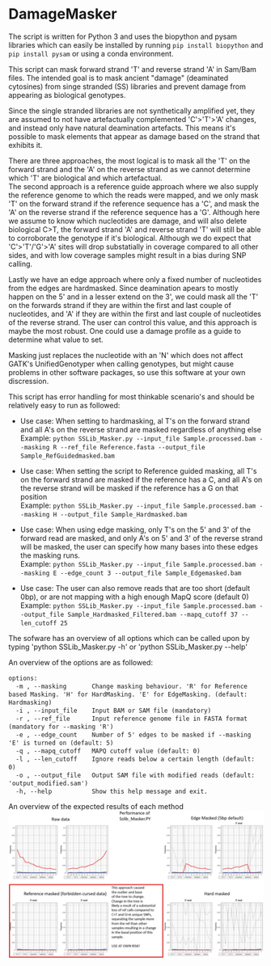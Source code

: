 # DamageMasker
The script is written for Python 3 and uses the biopython and pysam libraries which can easily be installed by running ```pip install biopython``` and ```pip install pysam``` or using a conda environment.  

This script can mask forward strand 'T' and reverse strand 'A' in Sam/Bam files. The intended goal is to mask ancient "damage" (deaminated cytosines) from singe stranded (SS) libraries and prevent damage from appearing as biological genotypes.  
  
Since the single stranded libraries are not synthetically amplified yet, they are assumed to not have artefactually complemented 'C'>'T'>'A' changes, and instead only have natural deamination artefacts. This means it's possible to mask elements that appear as damage based on the strand that exhibits it.  
  
There are three approaches, the most logical is to mask all the 'T' on the forward strand and the 'A' on the reverse strand as we cannot determine which 'T' are biological and which artefactual.  
The second approach is a reference guide approach where we also supply the reference genome to which the reads were mapped, and we only mask 'T' on the forward strand if the reference sequence has a 'C', and mask the 'A' on the reverse strand if the reference sequence has a 'G'. Although here we assume to know which nucleotides are damage, and will also delete biological C>T, the forward strand 'A' and reverse strand 'T' will still be able to corroborate the genotype if it's biological. Although we do expect that 'C'>'T'/'G'>'A' sites will drop substatially in coverage compared to all other sides, and with low coverage samples might result in a bias during SNP calling.  
  
Lastly we have an edge approach where only a fixed number of nucleotides from the edges are hardmasked. Since deamination apears to mostly happen on the 5' and in a lesser extend on the 3', we could mask all the 'T' on the forwards strand if they are within the first and last couple of nucleotides, and 'A' if they are within the first and last couple of nucleotides of the reverse strand. The user can control this value, and this approach is maybe the most robust. One could use a damage profile as a guide to determine what value to set.  
  
Masking just replaces the nucleotide with an 'N' which does not affect GATK's UnifiedGenotyper when calling genotypes, but might cause problems in other software packages, so use this software at your own discression. 
  
This script has error handling for most thinkable scenario's and should be relatively easy to run as followed:
- Use case: When setting to hardmasking, al T's on the forward strand and all A's on the reverse strand are masked regardless of anything else  
Example: ```python SSLib_Masker.py --input_file Sample.processed.bam --masking R --ref_file Reference.fasta --output_file Sample_RefGuidedmasked.bam```  
  
- Use case: When setting the script to Reference guided masking, all T's on the forward strand are masked if the reference has a C, and all A's on the reverse strand will be masked if the reference has a G on that position  
Example: ```python SSLib_Masker.py --input_file Sample.processed.bam --masking H --output_file Sample_Hardmasked.bam```  
  
- Use case: When using edge masking, only T's on the 5' and 3' of the forward read are masked, and only A's on 5' and 3' of the reverse strand will be masked, the user can specify how many bases into these edges the masking runs.  
Example: ```python SSLib_Masker.py --input_file Sample.processed.bam --masking E --edge_count 3 --output_file Sample_Edgemasked.bam```  
  
- Use case: The user can also remove reads that are too short (default 0bp), or are not mapping with a high enough MapQ score (default 0)  
Example: ```python SSLib_Masker.py --input_file Sample.processed.bam --output_file Sample_Hardmasked_Filtered.bam --mapq_cutoff 37 --len_cutoff 25```  
  
The sofware has an overview of all options which can be called upon by typing 'python SSLib_Masker.py -h' or 'python SSLib_Masker.py --help'  
  
An overview of the options are as followed:  
```
options:
  -m , --masking       Change masking behaviour. 'R' for Reference based Masking. 'H' for HardMasking. 'E' for EdgeMasking. (default: Hardmasking)
  -i , --input_file    Input BAM or SAM file (mandatory)
  -r , --ref_file      Input reference genome file in FASTA format (mandatory for --masking 'R')
  -e , --edge_count    Number of 5' edges to be masked if --masking 'E' is turned on (default: 5)
  -q , --mapq_cutoff   MAPQ cutoff value (default: 0)
  -l , --len_cutoff    Ignore reads below a certain length (default: 0)
  -o , --output_file   Output SAM file with modified reads (default: 'output_modified.sam')
  -h, --help           Show this help message and exit.
```

An overview of the expected results of each method
![alt text](https://github.com/IamIamI/Bioinformatics_scripts/blob/master/Python/ssLib_masker.jpg)
